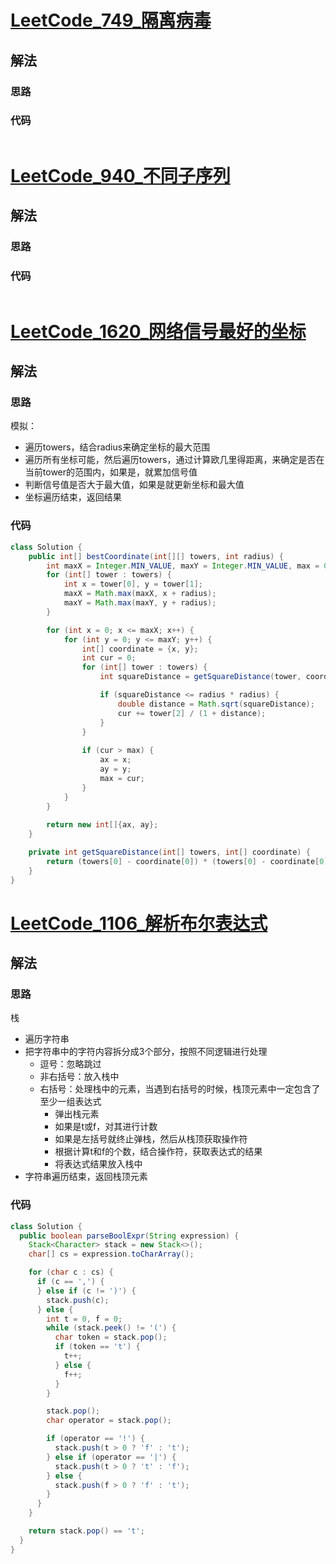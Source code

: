 # [LeetCode_749_隔离病毒](https://leetcode.cn/problems/contain-virus/)
## 解法
### 思路

### 代码
```java

```
# [LeetCode_940_不同子序列](https://leetcode.cn/problems/distinct-subsequences-ii/)
## 解法
### 思路

### 代码
```java

```
# [LeetCode_1620_网络信号最好的坐标](https://leetcode.cn/problems/coordinate-with-maximum-network-quality/)
## 解法
### 思路
模拟：
- 遍历towers，结合radius来确定坐标的最大范围
- 遍历所有坐标可能，然后遍历towers，通过计算欧几里得距离，来确定是否在当前tower的范围内，如果是，就累加信号值
- 判断信号值是否大于最大值，如果是就更新坐标和最大值
- 坐标遍历结束，返回结果
### 代码
```java
class Solution {
    public int[] bestCoordinate(int[][] towers, int radius) {
        int maxX = Integer.MIN_VALUE, maxY = Integer.MIN_VALUE, max = 0, ax = 0, ay = 0;
        for (int[] tower : towers) {
            int x = tower[0], y = tower[1];
            maxX = Math.max(maxX, x + radius);
            maxY = Math.max(maxY, y + radius);
        }

        for (int x = 0; x <= maxX; x++) {
            for (int y = 0; y <= maxY; y++) {
                int[] coordinate = {x, y};
                int cur = 0;
                for (int[] tower : towers) {
                    int squareDistance = getSquareDistance(tower, coordinate);

                    if (squareDistance <= radius * radius) {
                        double distance = Math.sqrt(squareDistance);
                        cur += tower[2] / (1 + distance);
                    }
                }
                
                if (cur > max) {
                    ax = x;
                    ay = y;
                    max = cur;
                }
            }
        }
        
        return new int[]{ax, ay};
    }

    private int getSquareDistance(int[] towers, int[] coordinate) {
        return (towers[0] - coordinate[0]) * (towers[0] - coordinate[0]) + (towers[1] - coordinate[1]) * (towers[1] - coordinate[1]);
    }
}
```
# [LeetCode_1106_解析布尔表达式](https://leetcode.cn/problems/parsing-a-boolean-expression/)
## 解法
### 思路
栈
- 遍历字符串
- 把字符串中的字符内容拆分成3个部分，按照不同逻辑进行处理
  - 逗号：忽略跳过
  - 非右括号：放入栈中
  - 右括号：处理栈中的元素，当遇到右括号的时候，栈顶元素中一定包含了至少一组表达式
    - 弹出栈元素
    - 如果是t或f，对其进行计数
    - 如果是左括号就终止弹栈，然后从栈顶获取操作符
    - 根据计算t和f的个数，结合操作符，获取表达式的结果
    - 将表达式结果放入栈中
- 字符串遍历结束，返回栈顶元素
### 代码
```java
class Solution {
  public boolean parseBoolExpr(String expression) {
    Stack<Character> stack = new Stack<>();
    char[] cs = expression.toCharArray();

    for (char c : cs) {
      if (c == ',') {
      } else if (c != ')') {
        stack.push(c);
      } else {
        int t = 0, f = 0;
        while (stack.peek() != '(') {
          char token = stack.pop();
          if (token == 't') {
            t++;
          } else {
            f++;
          }
        }

        stack.pop();
        char operator = stack.pop();

        if (operator == '!') {
          stack.push(t > 0 ? 'f' : 't');
        } else if (operator == '|') {
          stack.push(t > 0 ? 't' : 'f');
        } else {
          stack.push(f > 0 ? 'f' : 't');
        }
      }
    }

    return stack.pop() == 't';
  }
}
```